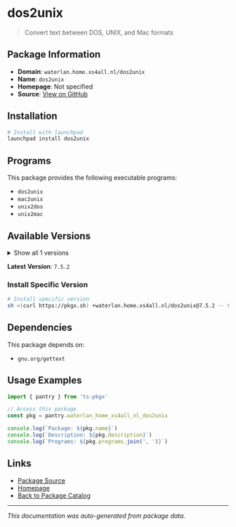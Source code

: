 # dos2unix

> Convert text between DOS, UNIX, and Mac formats

## Package Information

- **Domain**: `waterlan.home.xs4all.nl/dos2unix`
- **Name**: `dos2unix`
- **Homepage**: Not specified
- **Source**: [View on GitHub](https://github.com/pkgxdev/pantry/tree/main/projects/waterlan.home.xs4all.nl/dos2unix/package.yml)

## Installation

```bash
# Install with launchpad
launchpad install dos2unix
```

## Programs

This package provides the following executable programs:

- `dos2unix`
- `mac2unix`
- `unix2dos`
- `unix2mac`

## Available Versions

<details>
<summary>Show all 1 versions</summary>

- `7.5.2`

</details>

**Latest Version**: `7.5.2`

### Install Specific Version

```bash
# Install specific version
sh <(curl https://pkgx.sh) +waterlan.home.xs4all.nl/dos2unix@7.5.2 -- $SHELL -i
```

## Dependencies

This package depends on:

- `gnu.org/gettext`

## Usage Examples

```typescript
import { pantry } from 'ts-pkgx'

// Access this package
const pkg = pantry.waterlan_home_xs4all_nl_dos2unix

console.log(`Package: ${pkg.name}`)
console.log(`Description: ${pkg.description}`)
console.log(`Programs: ${pkg.programs.join(', ')}`)
```

## Links

- [Package Source](https://github.com/pkgxdev/pantry/tree/main/projects/waterlan.home.xs4all.nl/dos2unix/package.yml)
- [Homepage](#)
- [Back to Package Catalog](../package-catalog.md)

---

*This documentation was auto-generated from package data.*
